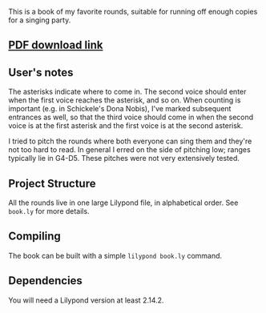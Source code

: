 This is a book of my favorite rounds, suitable for running off enough
copies for a singing party.

## [PDF download link](https://github.com/benkuhn/rounds/releases/latest)

## User's notes

The asterisks indicate where to come in. The second voice should enter
when the first voice reaches the asterisk, and so on. When counting is
important (e.g. in Schickele's Dona Nobis), I've marked subsequent
entrances as well, so that the third voice should come in when the
second voice is at the first asterisk and the first voice is at the
second asterisk.

I tried to pitch the rounds where both everyone can sing them and
they're not too hard to read. In general I erred on the side of
pitching low; ranges typically lie in G4-D5. These pitches were not
very extensively tested.

## Project Structure

All the rounds live in one large Lilypond file, in alphabetical order.
See `book.ly` for more details.

## Compiling

The book can be built with a simple `lilypond book.ly` command.

## Dependencies

You will need a Lilypond version at least 2.14.2.
